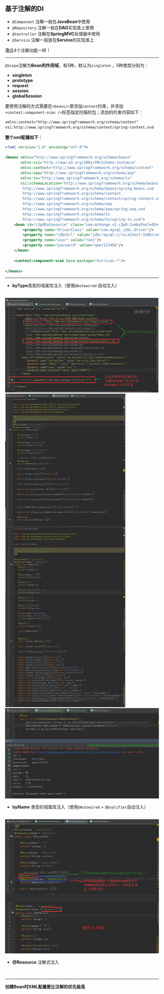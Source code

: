 ## 基于注解的DI

+ `@Component` 注解一般在**JavaBean**中使用
+ `@Repository` 注解一般在**DAO**实现类上使用
+ `@Controller` 注解在**SpringMVC**处理器中使用
+ `@Service` 注解一般放在**Service**的实现类上

**注**这4个注解功能一样！

-----

`@Scope`注解为**Bean的作用域**，有5种，默认为`singleton` ，5种类型分别为：

+ **singleton**
+ **prototype**
+ **request**
+ **session**
+ **globalSession**



要使用注解的方式需要在`<beans/>`里添加`context`约束，并添加`<context:component-scan />`标签指定扫描的包；添加的约束内容如下：

```xml
xmlns:context="http://www.springframework.org/schema/context"
xsi:http://www.springframework.org/schema/context/spring-context.xsd
```

**整个xml配置如下：**

```xml
<?xml version="1.0" encoding="utf-8"?>

<beans xmlns="http://www.springframework.org/schema/beans"
       xmlns:xsi="http://www.w3.org/2001/XMLSchema-instance"
       xmlns:context="http://www.springframework.org/schema/context"
       xmlns:aop="http://www.springframework.org/schema/aop"
       xmlns:tx="http://www.springframework.org/schema/tx"
       xsi:schemaLocation="http://www.springframework.org/schema/beans
        http://www.springframework.org/schema/beans/spring-beans.xsd
        http://www.springframework.org/schema/context
        http://www.springframework.org/schema/context/spring-context.xsd
        http://www.springframework.org/schema/aop
        http://www.springframework.org/schema/aop/spring-aop.xsd
        http://www.springframework.org/schema/tx
        http://www.springframework.org/schema/tx/spring-tx.xsd">
    <bean id="c3p0Datasource" class="com.mchange.v2.c3p0.ComboPooledDataSource">
        <property name="driverClass" value="com.mysql.jdbc.Driver"/>
        <property name="jdbcUrl" value="jdbc:mysql://localhost:3306/conference"/>
        <property name="user" value="root"/>
        <property name="password" value="qwer123456"/>
    </bean>

    <context:component-scan base-package="hurrican.*"/>

</beans>
```



-----

+ **byType**类型的域属性注入（使用`@Autowired` 自动注入）

​	![](https://github.com/HurricanGod/Home/blob/master/web/spring_img/annotation-DI/byType-1.png)
       ![](https://github.com/HurricanGod/Home/blob/master/web/spring_img/annotation-DI/byType-2.png)
       ![](https://github.com/HurricanGod/Home/blob/master/web/spring_img/annotation-DI/byType-3.png)

+ **byName** 类型的域属性注入（使用`@Autowired`  + `@Qualifier`自动注入）

​	![](https://github.com/HurricanGod/Home/blob/master/web/spring_img/annotation-DI/byName-1.png)

+ **@Resource** 注解式注入



​	

-----

**创建Bean时XML配置要比注解的优先级高**

